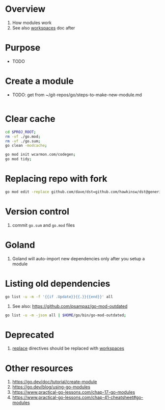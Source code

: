 # Overview
1. How modules work
1. See also [workspaces](./workspaces.md) doc after


# Purpose
- TODO


# Create a module
- TODO: get from ~/git-repos/go/steps-to-make-new-module.md
```sh
```


# Clear cache
```sh
cd $PROJ_ROOT;
rm -vf ./go.mod;
rm -vf ./go.sum;
go clean -modcache;

go mod init wcarmon.com/codegen;
go mod tidy;
```


# Replacing repo with fork
```sh
go mod edit -replace github.com/dave/dst=github.com/hawkinsw/dst@generics
```

# Version control
1. commit `go.sum` and `go.mod` files


# Goland
1. Goland will auto-import new dependencies only after you setup a module


# Listing old dependencies
```sh
go list -u -m -f '{{if .Update}}{{.}}{{end}}' all
```
1. See also: https://github.com/psampaz/go-mod-outdated
```sh
go list -u -m -json all | $HOME/go/bin/go-mod-outdated;
```

# Deprecated
1. [replace](https://go.dev/ref/mod#go-mod-file-replace) directives should be replaced with [workspaces](./workspaces.md)


# Other resources
1. https://go.dev/doc/tutorial/create-module
1. https://go.dev/blog/using-go-modules
1. https://www.practical-go-lessons.com/chap-17-go-modules
1. https://www.practical-go-lessons.com/chap-41-cheatsheet#go-modules
